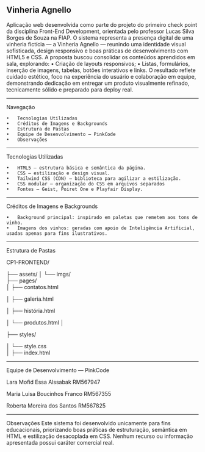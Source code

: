  Vinheria Agnello
 --------------------
Aplicação web desenvolvida como parte do projeto do primeiro check point da disciplina Front-End Development, orientada pelo professor Lucas Silva Borges de Souza na FIAP.
O sistema representa a presença digital de uma vinheria fictícia — a Vinheria Agnello — reunindo uma identidade visual sofisticada, design responsivo e boas práticas de desenvolvimento com HTML5 e CSS.
A proposta buscou consolidar os conteúdos aprendidos em sala, explorando:
	•	Criação de layouts responsivos;
	•	Listas, formulários, inserção de imagens, tabelas, botões interativos e links.
O resultado reflete cuidado estético, foco na experiência do usuário e colaboração em equipe, demonstrando dedicação em entregar um produto visualmente refinado, tecnicamente sólido e preparado para deploy real.

----------------------
 Navegação
 
	•	Tecnologias Utilizadas
	•	Créditos de Imagens e Backgrounds
	•	Estrutura de Pastas
	•	Equipe de Desenvolvimento — PinkCode
	•	Observações
--------

Tecnologias Utilizadas

	•	HTML5 — estrutura básica e semântica da página.
	•	CSS — estilização e design visual.
	•	Tailwind CSS (CDN) — biblioteca para agilizar a estilização.
	•	CSS modular — organização do CSS em arquivos separados 
	•	Fontes — Geist, Poiret One e Playfair Display.
----------------
Créditos de Imagens e Backgrounds

	•	Background principal: inspirado em paletas que remetem aos tons de vinho.
	•	Imagens dos vinhos: geradas com apoio de Inteligência Artificial, usadas apenas para fins ilustrativos.
  ----------------------------
Estrutura de Pastas

CP1-FRONTEND/

├── assets/
│  └── imgs/  
├── pages/   
│   ├── contatos.html

│   ├── galeria.html

│   ├── história.html

│   └── produtos.html
│

├── styles/

│   └── style.css  
│
├── index.html 


------------------
Equipe de Desenvolvimento — PinkCode

Lara Mofid Essa Alssabak
RM567947

Maria Luisa Boucinhos Franco
RM567355

Roberta Moreira dos Santos
RM567825

-------------------------
Observações
Este sistema foi desenvolvido unicamente para fins educacionais, priorizando boas práticas de estruturação, semântica em HTML e estilização desacoplada em CSS.
Nenhum recurso ou informação apresentada possui caráter comercial real.
